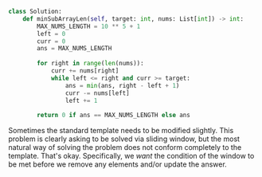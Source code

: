 ```python
class Solution:
    def minSubArrayLen(self, target: int, nums: List[int]) -> int:
        MAX_NUMS_LENGTH = 10 ** 5 + 1
        left = 0
        curr = 0
        ans = MAX_NUMS_LENGTH
        
        for right in range(len(nums)):
            curr += nums[right]
            while left <= right and curr >= target:
                ans = min(ans, right - left + 1)
                curr -= nums[left]
                left += 1
            
        return 0 if ans == MAX_NUMS_LENGTH else ans
```

Sometimes the standard template needs to be modified slightly. This problem is clearly asking to be solved via sliding window, but the most natural way of solving the problem does not conform completely to the template. That's okay. Specifically, we *want* the condition of the window to be met before we remove any elements and/or update the answer.